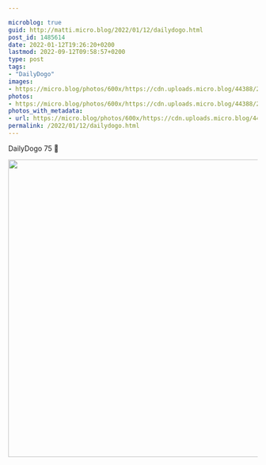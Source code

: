 ```yaml
---

microblog: true
guid: http://matti.micro.blog/2022/01/12/dailydogo.html
post_id: 1485614
date: 2022-01-12T19:26:20+0200
lastmod: 2022-09-12T09:58:57+0200
type: post
tags:
- "DailyDogo"
images:
- https://micro.blog/photos/600x/https://cdn.uploads.micro.blog/44388/2022/d9129ba08f.jpg
photos:
- https://micro.blog/photos/600x/https://cdn.uploads.micro.blog/44388/2022/d9129ba08f.jpg
photos_with_metadata:
- url: https://micro.blog/photos/600x/https://cdn.uploads.micro.blog/44388/2022/d9129ba08f.jpg
permalink: /2022/01/12/dailydogo.html
---
```

DailyDogo 75 🐶

<img src="/media/uploads/2022/d9129ba08f.jpg" width="600" height="600" alt="" />
